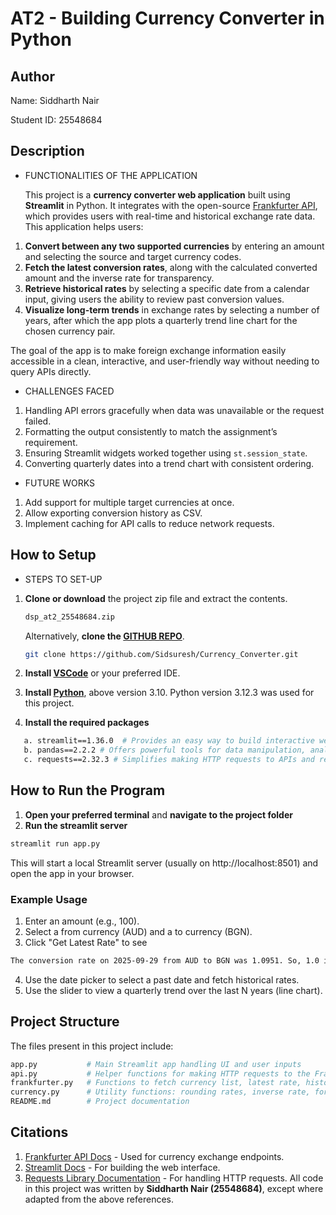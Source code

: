 # AT2 - Building Currency Converter in Python

## Author

Name: Siddharth Nair

Student ID: 25548684

## Description

- FUNCTIONALITIES OF THE APPLICATION

  This project is a **currency converter web application** built using **Streamlit** in Python. It integrates with the open-source [Frankfurter API](https://frankfurter.dev/), which provides users with real-time and historical exchange rate data. This application helps users:

1. **Convert between any two supported currencies** by entering an amount and selecting the source and target currency codes.
2. **Fetch the latest conversion rates**, along with the calculated converted amount and the inverse rate for transparency.
3. **Retrieve historical rates** by selecting a specific date from a calendar input, giving users the ability to review past conversion values.
4. **Visualize long-term trends** in exchange rates by selecting a number of years, after which the app plots a quarterly trend line chart for the chosen currency pair.

The goal of the app is to make foreign exchange information easily accessible in a clean, interactive, and user-friendly way without needing to query APIs directly.

- CHALLENGES FACED

1. Handling API errors gracefully when data was unavailable or the request failed.
2. Formatting the output consistently to match the assignment’s requirement.
3. Ensuring Streamlit widgets worked together using `st.session_state`.
4. Converting quarterly dates into a trend chart with consistent ordering.

- FUTURE WORKS

1. Add support for multiple target currencies at once.
2. Allow exporting conversion history as CSV.
3. Implement caching for API calls to reduce network requests.

## How to Setup

- STEPS TO SET-UP

1. **Clone or download** the project zip file and extract the contents.

   ```bash
   dsp_at2_25548684.zip
   ```

   Alternatively, **clone the [GITHUB REPO](https://github.com/Sidsuresh/Currency_Converter)**.

   ```bash
   git clone https://github.com/Sidsuresh/Currency_Converter.git
   ```

2. **Install [VSCode](https://code.visualstudio.com/)** or your preferred IDE.
3. **Install [Python](https://www.python.org/downloads/)**, above version 3.10. Python version 3.12.3 was used for this project.
4. **Install the required packages**

```bash
   a. streamlit==1.36.0  # Provides an easy way to build interactive web apps for data visualization and machine learning projects.
   b. pandas==2.2.2 # Offers powerful tools for data manipulation, analysis, and handling tabular datasets.
   c. requests==2.32.3 # Simplifies making HTTP requests to APIs and retrieving data from the web.
```

## How to Run the Program

1. **Open your preferred terminal** and **navigate to the project folder**
2. **Run the streamlit server**

```bash
streamlit run app.py
```

This will start a local Streamlit server (usually on http://localhost:8501) and open the app in your browser.

### Example Usage

1. Enter an amount (e.g., 100).
2. Select a from currency (AUD) and a to currency (BGN).
3. Click "Get Latest Rate" to see

```bash
The conversion rate on 2025-09-29 from AUD to BGN was 1.0951. So, 1.0 in AUD corresponds to 1.0951 in BGN. The inverse rate is 0.9132.
```

4. Use the date picker to select a past date and fetch historical rates.
5. Use the slider to view a quarterly trend over the last N years (line chart).

## Project Structure

The files present in this project include:

```bash
app.py           # Main Streamlit app handling UI and user inputs
api.py           # Helper functions for making HTTP requests to the Frankfurter API
frankfurter.py   # Functions to fetch currency list, latest rate, historical rates, and rate trends
currency.py      # Utility functions: rounding rates, inverse rate, formatting output text
README.md        # Project documentation
```

## Citations

1. [Frankfurter API Docs](https://frankfurter.dev/) - Used for currency exchange endpoints.
2. [Streamlit Docs](https://docs.streamlit.io/) - For building the web interface.
3. [Requests Library Documentation](https://requests.readthedocs.io/en/latest/) - For handling HTTP requests.
   All code in this project was written by **Siddharth Nair (25548684)**, except where adapted from the above references.
